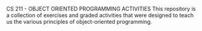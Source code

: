 CS 211 - OBJECT ORIENTED PROGRAMMING ACTIVITIES
This repository is a collection of exercises and graded activities that were designed to teach us the various principles of object-oriented programming.
